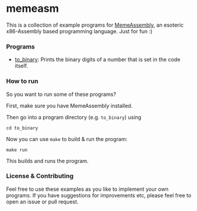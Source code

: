 # memeasm
This is a collection of example programs for [MemeAssembly](https://github.com/kammt/MemeAssembly), an esoteric x86-Assembly based programming language. Just for fun :)

### Programs
* [to_binary](to_binary/to_binary.memeasm): Prints the binary digits of a number that is set in the code itself.

### How to run
So you want to run some of these programs?

First, make sure you have MemeAssembly installed.

Then go into a program directory (e.g. `to_binary`) using 

    cd to_binary

Now you can use `make` to build & run the program:

    make run

This builds and runs the program.

### License & Contributing
Feel free to use these examples as you like to implement your own programs. If you have suggestions for improvements etc, please feel free to open an issue or pull request.

